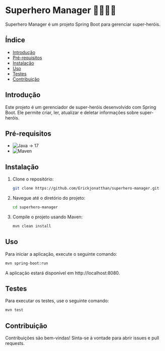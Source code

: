 # Superhero Manager 🦸‍♂️🦸‍♀️

Superhero Manager é um projeto Spring Boot para gerenciar super-heróis.

## Índice

- [Introdução](#introdução)
- [Pré-requisitos](#pré-requisitos)
- [Instalação](#instalação)
- [Uso](#uso)
- [Testes](#testes)
- [Contribuição](#contribuição)

## Introdução

Este projeto é um gerenciador de super-heróis desenvolvido com Spring Boot. Ele permite criar, ler, atualizar e deletar informações sobre super-heróis.

## Pré-requisitos

- ![Java](https://img.shields.io/badge/Java-ED8B00?style=for-the-badge&logo=java&logoColor=white) -> 17
- ![Maven](https://img.shields.io/badge/Maven-C71A36?style=for-the-badge&logo=apache-maven&logoColor=white) 

## Instalação

1. Clone o repositório:
    ```sh
    git clone https://github.com/Erickjonatthan/superhero-manager.git
    ```
2. Navegue até o diretório do projeto:
    ```sh
    cd superhero-manager
    ```
3. Compile o projeto usando Maven:
    ```sh
    mvn clean install
    ```

## Uso

Para iniciar a aplicação, execute o seguinte comando:
```sh
mvn spring-boot:run
```
A aplicação estará disponível em http://localhost:8080.

## Testes

Para executar os testes, use o seguinte comando:
```sh
mvn test
```

## Contribuição

Contribuições são bem-vindas! Sinta-se à vontade para abrir issues e pull requests.
